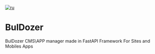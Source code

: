 [![ru](https://img.shields.io/badge/lang-ru-ru.svg)](https://github.com/STC69x/buldozer/blob/main/README.ru.md)

# BulDozer
BulDozer CMS\APP manager made in FastAPI Framework
For Sites and Mobiles Apps
